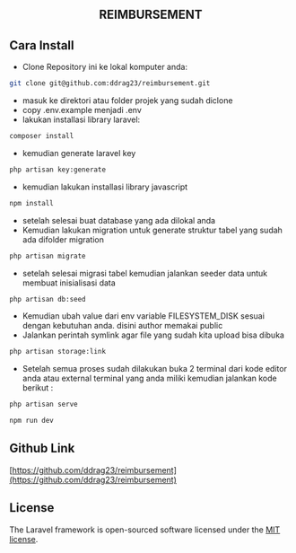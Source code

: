 <h2 align="center">REIMBURSEMENT</h2>

## Cara Install

- Clone Repository ini ke lokal komputer anda:

```sh
git clone git@github.com:ddrag23/reimbursement.git
```
-  masuk ke direktori atau folder projek yang sudah diclone
-  copy .env.example menjadi .env
-  lakukan installasi library laravel:
```sh
composer install
```
- kemudian generate laravel key
```sh 
php artisan key:generate
```
- kemudian lakukan installasi library javascript
```sh
npm install
```
- setelah selesai buat database yang ada dilokal anda
- Kemudian lakukan migration untuk generate struktur tabel yang sudah ada difolder migration
```sh
php artisan migrate
```
- setelah selesai migrasi tabel kemudian jalankan seeder data untuk membuat inisialisasi data
```sh
php artisan db:seed
```
-  Kemudian ubah value dari env variable FILESYSTEM_DISK sesuai dengan kebutuhan anda. disini author memakai public
-  Jalankan perintah symlink agar file yang sudah kita upload bisa dibuka
```sh
php artisan storage:link
```
- Setelah semua proses sudah dilakukan buka 2 terminal dari kode editor anda atau external
terminal yang anda miliki kemudian jalankan kode berikut :
```sh
php artisan serve
``` 

```sh
npm run dev
``` 

## Github Link
[https://github.com/ddrag23/reimbursement](https://github.com/ddrag23/reimbursement)

## License

The Laravel framework is open-sourced software licensed under the [MIT license](https://opensource.org/licenses/MIT).
